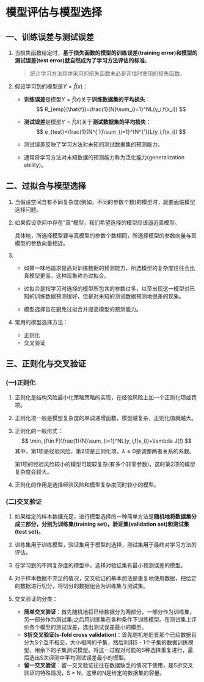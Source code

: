 # 模型评估与模型选择

## 一、训练误差与测试误差

1. 当损失函数给定时，**基于损失函数的模型的训练误差(training error)和模型的测试误差(test error)**就自然成为了**学习方法评估的标准**。

   > 统计学习方法具体采用的损失函数未必是评估时使用的损失函数。

2. 假设学习到的模型是$Y=\hat{f}(x)$：

   + **训练误差**是模型$Y=\hat{f}(x)$关于**训练数据集的平均损失**：
     $$
     R_{emp}(\hat{f})=\frac{1}{N}\sum_{i=1}^NL(y_i,f(x_i))
     $$

   + **测试误差**是模型$Y=\hat{f}(X)$关于**测试数据集的平均损失**：
     $$
     e_{test}=\frac{1}{N^{'}}\sum_{i=1}^{N^{'}}L(y_i,f(x_i))
     $$

   + 测试误差反映了学习方法对未知的测试数据集的预测能力。

   + 通常将学习方法对未知数据的预测能力称为泛化能力(generalization ability)。



## 二、过拟合与模型选择

1. 当假设空间含有不同复杂度(例如，不同的参数个数)的模型时，就要面临模型选择问题。

2. 如果假设空间中存在”真“模型，我们希望选择的模型应该逼近真模型。

   具体地，所选择模型要与真模型的参数个数相同，所选择模型的参数向量与真模型的参数向量相近。

3. + 如果一味地追求提高对训练数据的预测能力，所选模型的复杂度往往会比真模型更高，这种现象称为过拟合。

   + 过拟合是指学习时选择的模型所包含的参数过多，以至出现这一模型对已知的训练数据预测很好，但是对未知的测试数据预测地很差的现象。
   + 模型选择旨在避免过拟合并提高模型的预测能力。

4. 常用的模型选择方法：

   + 正则化
   + 交叉验证



## 三、正则化与交叉验证

### (一)正则化

1. 正则化是结构风险最小化策略策略的实现，在经验风险上加一个正则化项或罚项。

2. 正则化项一般是模型复杂度的单调递增函数，模型越复杂，正则化值就越大。

3. 正则化的一般形式：
   $$
   \min_{f\in F}\frac{1}{N}\sum_{i=1}^NL(y_i,f(x_i))+\lambda J(f)
   $$
   其中，第1项是经验风险，第2项是正则化项，$\lambda\ge0$是调整两者关系的系数。

   第1项的经验风险较小的模型可能较复杂(有多个非零参数)，这时第2项的模型复杂度会较大。

4. 正则化的作用是选择经验风险和模型复杂度同时较小的模型。

### (二)交叉验证

1. 如果给定的样本数据充足，进行模型选择的一种简单方法是**随机地将数据集分成三部分，分别为训练集(training set)，验证集(validation set)和测试集(test set)。**

2. 训练集用于训练模型，验证集用于模型的选择，测试集用于最终对学习方法的评估。

3. 在学习到的不同复杂度的模型中，选择对验证集有最小预测误差的模型。

4. 对于样本数据不充足的情况，交叉验证的基本想法是重复地使用数据，把给定的数据进行切分，将切分的数据组合为训练集与测试集。

5. 交叉验证的分类：

   + **简单交叉验证**：首先随机地将已给数据分为两部分，一部分作为训练集，另一部分作为测试集;之后用训练集在各种条件下训练模型。在测试集上评价各个模型的测试误差，选出测试误差最小的模型。
   + **S折交叉验证(s-fold cross validation)**：首先随机地旧爱那个已给数据且分为S个互不相交，大小相同的子集，然后利用S - 1个子集的数据训练模型，用余下的子集测试模型。将这一过程对可能的S种选择重复进行，最后选出S次评测中平均测试误差最小的模型。
   + **留一交叉验证**：留一交叉验证往往在数据缺乏的情况下使用，是S折交叉验证的特殊情况，S = N，这里的N是给定的数据集的容量。

   

